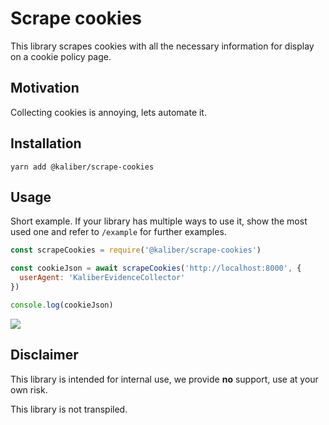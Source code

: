 # Scrape cookies
This library scrapes cookies with all the necessary information for display on a cookie policy page.

## Motivation
Collecting cookies is annoying, lets automate it.

## Installation

```
yarn add @kaliber/scrape-cookies
```

## Usage
Short example. If your library has multiple ways to use it, show the most used one and refer to `/example` for further examples.

```jsx
const scrapeCookies = require('@kaliber/scrape-cookies')

const cookieJson = await scrapeCookies('http://localhost:8000', { 
  userAgent: 'KaliberEvidenceCollector'
})

console.log(cookieJson)
```

![](https://media.giphy.com/media/l1EsZ3evUEy7eLg76/giphy.gif)

## Disclaimer
This library is intended for internal use, we provide __no__ support, use at your own risk. 

This library is not transpiled.
